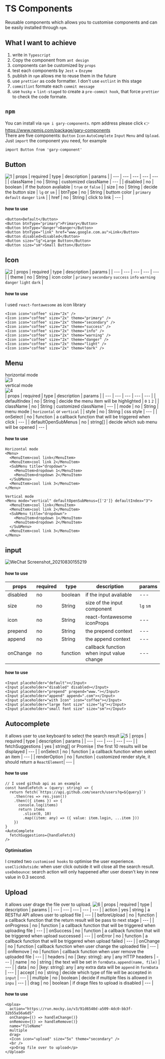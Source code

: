 # TS Components
Reusable components which allows you to customise components and can be easily installed through `npm`. 

## What I want to achieve
1. write in `Typescript`
2. Copy the component from `ant design`
3. components can be customized by `props`
4. test each components by `Jest` + `Enzyme`
5. publish in `npm` allows me to reuse them in the future
6. use `prettier` as code formatter. I don't use `estlint` in this stage
7. `commitlint` formate each `commit message`
8. use `husky` + `lint-staged` to create a `pre-commit hook`, that force `prettier` to check the code formate.

## `npm`
You can install via `npm i gary-components`. npm address please click :point_right: https://www.npmjs.com/package/gary-components  
There are five components: `Button` `Icon` `AutoComplete` `Input` `Menu` and `Upload`.
Just `import` the component you need, for example
```
import Button from 'gary-component'
```

## Button
![1](https://user-images.githubusercontent.com/72715709/131286861-f3c3fe57-2d44-44c1-bd63-6c57c99d0b0d.gif) 
| props | required | type | description | params |
| --- | --- | --- | --- | --- |
| className | no | String | customized className | --- |
| disabled | no | boolean | if the butoon avaliable | `true` or `false` |
| size | no | String | decide the button size | `lg` or `sm` |
| btnType | no | String | buttom color |  `primary` `default` `danger` `link` |
| href | no | String | click to link |  --- |
#### how to use
```
<Button>Default</Button>
<Button btnType="primary">Primary</Button>
<Button btnType="danger">Danger</Button>
<Button btnType="link" href="www.google.com.au">Link</Button>
<Button disabled>disabled</Button>
<Button size="lg">Large Button</Button>
<Button size="sm">Small Button</Button>
```

## Icon
![2](https://user-images.githubusercontent.com/72715709/131287989-8ffac5b8-09e9-4335-9c52-a2fe65c62d5f.gif)
| props | required | type | description | params |
| --- | --- | --- | --- | --- |
| theme | no | String | icon color | `primary` `secondary` `success` `info` `warning` `danger` `light` `dark` |
#### how to use
I used `react-fontawesome` as icon library
```
<Icon icon="coffee" size="2x" />
<Icon icon="coffee" size="2x" theme="primary" />
<Icon icon="coffee" size="2x" theme="secondary" />
<Icon icon="coffee" size="2x" theme="success" />
<Icon icon="coffee" size="2x" theme="info" />
<Icon icon="coffee" size="2x" theme="warning" />
<Icon icon="coffee" size="2x" theme="danger" />
<Icon icon="coffee" size="2x" theme="light" />
<Icon icon="coffee" size="2x" theme="dark" />
```

## Menu
horizontal mode  
![3](https://user-images.githubusercontent.com/72715709/131288508-baf37300-0429-4a5f-a5a6-fb256b6a3c88.gif)  
vertical mode  
![4](https://user-images.githubusercontent.com/72715709/131288783-397256e6-97bf-412a-b0bd-07e11362127b.gif)  
| props | required | type | description | params |
| --- | --- | --- | --- | --- |
| defaultIndex | no | String | decide the menu item will be highlighted | `0` `1` `2` |
| className | no | String | customized className | --- |
| mode | no | String | menu mode | `horizontal` or `vertical` |
| style | no | String | css style |  --- |
| onSelect | no | function | a callback function that will be triggered when click |  --- |
| defaultOpenSubMenus | no | string[] | decide which sub menu will be opened  |  --- |
#### how to use
```
Horizontal mode
<Menu>
  <MenuItem>cool link</MenuItem>
  <MenuItem>cool link 2</MenuItem>
  <SubMenu title="dropdown">
    <MenuItem>dropdown 1</MenuItem>
    <MenuItem>dropdown 2</MenuItem>
  </SubMenu>
  <MenuItem>cool link 3</MenuItem>
</Menu>
```
```
Vertical mode
<Menu mode="vertical" defaultOpenSubMenus={['2']} defaultIndex="3">
  <MenuItem>cool link</MenuItem>
  <MenuItem>cool link 2</MenuItem>
  <SubMenu title="dropdown">
    <MenuItem>dropdown 1</MenuItem>
    <MenuItem>dropdown 2</MenuItem>
  </SubMenu>
  <MenuItem>cool link 3</MenuItem>
</Menu>
```

## input
![WeChat Screenshot_20210830155219](https://user-images.githubusercontent.com/72715709/131291645-cae171ef-943f-4c15-a795-7d73454ae46f.png)
#### how to use
| props | required | type | description | params |
| --- | --- | --- | --- | --- |
| disabled | no | boolean | if the input avaliable | --- |
| size | no | String | size of the input component | `lg` `sm` |
| icon | no | String | react-fontawesome iconProps | --- |
| prepend | no | String | the prepend context |  --- |
| append | no | String | the append context |  --- |
| onChange | no | function | callback function when input value change  |  --- |
#### how to use
```
<Input placeholder="default"></Input>
<Input placeholder="disabled" disabled></Input>
<Input placeholder="prepend" prepend="www."></Input>
<Input placeholder="append" append=".com"></Input>
<Input placeholder="with Icon" icon="coffee"></Input>
<Input placeholder="large font size" size="lg"></Input>
<Input placeholder="small font size" size="sm"></Input>
```

## Autocomplete
it allows user to use keyboard to select the search result
![5](https://user-images.githubusercontent.com/72715709/131292466-c9a9c9ce-6973-444f-8da6-8fca4e85d96c.gif)
| props | required | type | description | params |
| --- | --- | --- | --- | --- |
| fetchSuggestions | yes | string[] or Promise | the first 10 results will be displayed | --- |
| onSelect | no | function | a callback function when select an item | --- |
| renderOption | no | function | customized render style, it should return a `ReactElement`| --- |
#### how to use
```
// I used github api as an example
const handleFetch = (query: string) => {
  return fetch(`https://api.github.com/search/users?q=${query}`)
    .then(res => res.json())
    .then(({ items }) => {
      console.log(items)
      return items
        .slice(0, 10)
        .map((item: any) => ({ value: item.login, ...item }))
    })
}
<AutoComplete
  fetchSuggestions={handleFetch}
/>

```
#### Optimisation
I created two `customised hooks` to optimise the user experience.  
`useClickOutside`: when user click outside it will close all the search result.  
`useDebounce`: search action will only happened after user doesn't key in new value in 0.3 second.

## Upload
it allows user drage the file over to upload.
![6](https://user-images.githubusercontent.com/72715709/131293507-83accdcc-5f65-47b4-a232-2e992a8b19a9.gif)
| props | required | type | description | params |
| --- | --- | --- | --- | --- |
| action | yes | string | a RESTful API allows user to upload file  | --- |
| beforeUpload | no | function | a callback function that the return result will be pass to next stage | --- |
| onProgress | no | function | a callback function that will be triggered when uploading file | --- |
| onSuccess | no | function | a callback function that will be triggered when upload successed |  --- |
| onError | no | function | a callback function that will be triggered when upload failed |  --- |
| onChange | no | function | callback function when user change the uploaded file  |  --- |
| onRemove | no | function | callback function when user remove the uploaded file  |  --- |
| headers | no | [key: string]: any | any HTTP headers  |  --- |
| name | no | string | the text will be set in `formData.append(name, file)`  |  --- |
| data | no | [key: string]: any | any extra data will be `append` in `formData`  |  --- |
| accept | no | string | decide which type of file will be accepted in `input`  |  --- |
| multiple | no | boolean | decide if multiple files is allowed in `inpu`  |  --- |
| drag | no | boolean | if drage files to upload is disabled |  --- |
#### how to use
```
<Uploa>
  action="https://run.mocky.io/v3/91d6540d-a509-4dc0-bb3f-32b55a56a6d5"
  onChange={() => handleChange()}
  onRemove={() => handleRemove()}
  name="fileName"
  multiple
  drag>
  <Icon icon="upload" size="5x" theme="secondary" />
  <br />
  <p>Drag file over to upload</p>
</Upload>
```


